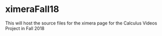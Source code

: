 # ximeraFall18

This will host the source files for the ximera page for the Calculus Videos Project in Fall 2018